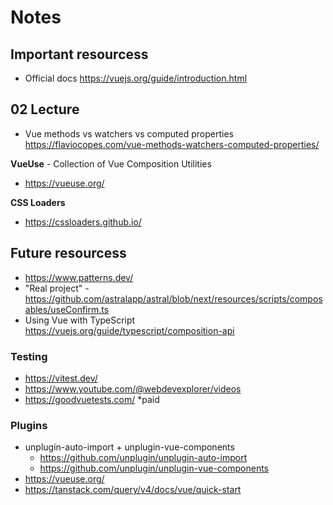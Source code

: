 # Notes

## Important resourcess

- Official docs https://vuejs.org/guide/introduction.html


## 02 Lecture

- Vue methods vs watchers vs computed properties https://flaviocopes.com/vue-methods-watchers-computed-properties/


**VueUse** - Collection of Vue Composition Utilities
- https://vueuse.org/

**CSS Loaders**
- https://cssloaders.github.io/


## Future resourcess
- https://www.patterns.dev/
- "Real project" - https://github.com/astralapp/astral/blob/next/resources/scripts/composables/useConfirm.ts
- Using Vue with TypeScript https://vuejs.org/guide/typescript/composition-api

### Testing
- https://vitest.dev/
- https://www.youtube.com/@webdevexplorer/videos
- https://goodvuetests.com/ *paid

### Plugins
- unplugin-auto-import + unplugin-vue-components
  - https://github.com/unplugin/unplugin-auto-import
  - https://github.com/unplugin/unplugin-vue-components
- https://vueuse.org/
- https://tanstack.com/query/v4/docs/vue/quick-start